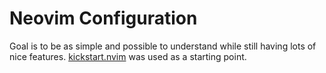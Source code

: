 # Neovim Configuration

Goal is to be as simple and possible to understand while still having
lots of nice features. [kickstart.nvim](https://github.com/nvim-lua/kickstart.nvim) was used as a starting point.
